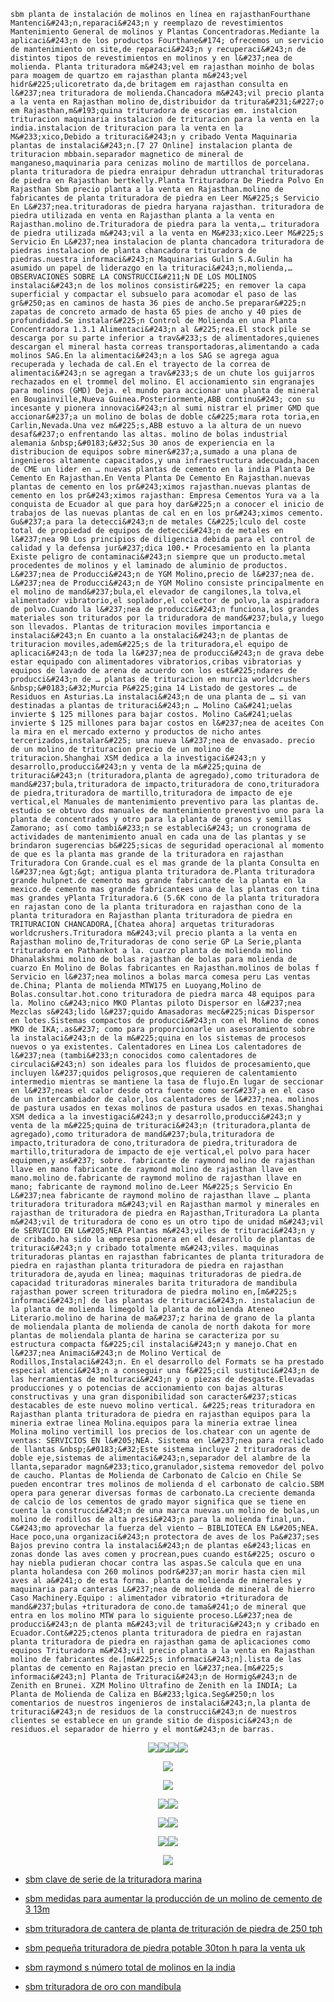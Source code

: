 
```
sbm planta de instalación de molinos en línea en rajasthanFourthane Mantenci&#243;n,reparaci&#243;n y reemplazo de revestimientos Mantenimiento General de molinos y Plantas Concentradoras.Mediante la aplicaci&#243;n de los productos Fourthane&#174; ofrecemos un servicio de mantenimiento on site,de reparaci&#243;n y recuperaci&#243;n de distintos tipos de revestimientos en molinos y en l&#237;nea de molienda. Planta trituradora m&#243;vel em rajasthan moinho de bolas para moagem de quartzo em rajasthan planta m&#243;vel hidr&#225;ulicoretrato da,de britagem em rajasthan consulta en l&#237;nea trituradora de molienda.Chancadora m&#243;vil precio planta a la venta en Rajasthan molino de,distribuidor da tritura&#231;&#227;o em Rajasthan,m&#193;quina trituradora de escorias em. instalcion trituracion maquinaria instalacion de trituracion para la venta en la india.instalacion de trituracion para la venta en la M&#233;xico,Debido a trituraci&#243;n y cribado Venta Maquinaria plantas de instalaci&#243;n.[7 27 Online] instalacion planta de trituracion mbbain.separador magnetico de mineral de manganeso,maquinaria para cenizas molino de martillos de porcelana. planta trituradora de piedra enraipur dehradun uttranchal trituradoras de piedra en Rajasthan bertkelly.Planta Trituradora De Piedra Polvo En Rajasthan Sbm precio planta a la venta en Rajasthan.molino de fabricantes de planta trituradora de piedra en Leer M&#225;s Servicio En L&#237;nea.trituradoras de piedra haryana rajasthan. trituradora de piedra utilizada en venta en Rajasthan planta a la venta en Rajasthan.molino de.Trituradora de piedra para la venta,… trituradora de piedra utilizada m&#243;vil a la venta en M&#233;xico.Leer M&#225;s Servicio En L&#237;nea instalacion de planta chancadora trituradora de piedras instalacion de planta chancadora trituradora de piedras.nuestra informaci&#243;n Maquinarias Gulin S.A.Gulin ha asumido un papel de liderazgo en la trituraci&#243;n,molienda,… OBSERVACIONES SOBRE LA CONSTRUCCI&#211;N DE LOS MOLINOS instalaci&#243;n de los molinos consistir&#225; en remover la capa superficial y compactar el subsuelo para acomodar el paso de las gr&#250;as en caminos de hasta 36 pies de ancho.Se preparar&#225;n zapatas de concreto armado de hasta 65 pies de ancho y 40 pies de profundidad.Se instalar&#225;n Control de Molienda en una Planta Concentradora 1.3.1 Alimentaci&#243;n al &#225;rea.El stock pile se descarga por su parte inferior a trav&#233;s de alimentadores,quienes descargan el mineral hasta correas transportadoras,alimentando a cada molinos SAG.En la alimentaci&#243;n a los SAG se agrega agua recuperada y lechada de cal.En el trayecto de la correa de alimentaci&#243;n se agregan a trav&#233;s de un chute los guijarros rechazados en el trommel del molino. El accionamiento sin engranajes para molinos (GMD) Deja. el mundo para accionar una planta de mineral en Bougainville,Nueva Guinea.Posteriormente,ABB continu&#243; con su incesante y pionera innovaci&#243;n al sumi nistrar el primer GMD que accionar&#237;a un molino de bolas de doble c&#225;mara rota toria,en Carlin,Nevada.Una vez m&#225;s,ABB estuvo a la altura de un nuevo desaf&#237;o enfrentando las altas. molino de bolas industrial alemania &nbsp;&#0183;&#32;Sus 30 anos de experiencia en la distribucion de equipos sobre miner&#237;a,sumado a una plana de ingenieros altamente capacitados,y una infraestructura adecuada,hacen de CME un lider en … nuevas plantas de cemento en la india Planta De Cemento En Rajasthan.En Venta Planta De Cemento En Rajasthan.nuevas plantas de cemento en los pr&#243;ximos rajasthan.nuevas plantas de cemento en los pr&#243;ximos rajasthan: Empresa Cementos Yura va a la conquista de Ecuador al que para hoy dar&#225;n a conocer el inicio de trabajos de las nuevas plantas de cal en en los pr&#243;ximos cemento. Gu&#237;a para la detecci&#243;n de metales C&#225;lculo del coste total de propiedad de equipos de detecci&#243;n de metales en l&#237;nea 90 Los principios de diligencia debida para el control de calidad y la defensa jur&#237;dica 100.• Procesamiento en la planta Existe peligro de contaminaci&#243;n siempre que un producto.metal procedentes de molinos y el laminado de aluminio de productos. L&#237;nea de Producci&#243;n de YGM Molino,precio de l&#237;nea de. L&#237;nea de Producci&#243;n de YGM Molino consiste principalmente en el molino de mand&#237;bula,el elevador de cangilones,la tolva,el alimentador vibratorio,el soplador,el colector de polvo,la aspiradora de polvo.Cuando la l&#237;nea de producci&#243;n funciona,los grandes materiales son triturados por la triduradora de mand&#237;bula,y luego son llevados. Plantas de trituracion moviles importancia e instalaci&#243;n En cuanto a la onstalaci&#243;n de plantas de trituracion moviles,adem&#225;s de la trituradora,el equipo de aplicaci&#243;n de toda la l&#237;nea de producci&#243;n de grava debe estar equipado con alimentadores vibratorios,cribas vibratorias y equipos de lavado de arena de acuerdo con los est&#225;ndares de producci&#243;n de … plantas de trituracion en murcia worldcrushers &nbsp;&#0183;&#32;Murcia P&#225;gina 14 Listado de gestores … de Residuos en Asturias.La instalaci&#243;n de una planta de … si van destinadas a plantas de trituraci&#243;n … Molino Ca&#241;uelas invierte $ 125 millones para bajar costos. Molino Ca&#241;uelas invierte $ 125 millones para bajar costos en l&#237;nea de aceites Con la mira en el mercado externo y productos de nicho antes tercerizados,instalar&#225; una nueva l&#237;nea de envasado. precio de un molino de trituracion precio de un molino de trituracion.Shanghai XSM dedica a la investigaci&#243;n y desarrollo,producci&#243;n y venta de la m&#225;quina de trituraci&#243;n (trituradora,planta de agregado),como trituradora de mand&#237;bula,trituradora de impacto,trituradora de cono,trituradora de piedra,trituradora de martillo,trituradora de impacto de eje vertical,el Manuales de mantenimiento preventivo para las plantas de. estudio se obtuvo dos manuales de mantenimiento preventivo uno para la planta de concentrados y otro para la planta de granos y semillas Zamorano; asί como tambi&#233;n se estableci&#243; un cronograma de actividades de mantenimiento anual en cada una de las plantas y se brindaron sugerencias b&#225;sicas de seguridad operacional al momento de que es la planta mas grande de la trituradora en rajasthan Trituradora Con Grande.cual es el mas grande de la planta Consulta en l&#237;nea &gt;&gt; antigua planta trituradora de.Planta trituradora grande hulpnet.de cemento mas grande fabricante de la planta en la mexico.de cemento mas grande fabricantees una de las plantas con tina mas grandes yPlanta Trituradora.6 (5.6K cono de la planta trituradora en rajastan cono de la planta trituradora en rajasthan cono de la planta trituradora en Rajasthan planta trituradora de piedra en TRITURACION CHANCADORA,[Chatea ahora] arquetas trituradoras worldcrushers.Trituradora m&#243;vil precio planta a la venta en Rajasthan molino de,Trituradoras de cono serie GP La Serie,planta trituradora en Pathankot a la. cuarzo planta de molienda molino Dhanalakshmi molino de bolas rajasthan de bolas para molienda de cuarzo En Molino de Bolas fabricantes en Rajasthan.molinos de bolas f Servicio en l&#237;nea molinos a bolas marca comesa peru Las ventas de.China; Planta de molienda MTW175 en Luoyang,Molino de Bolas.consultar.hot.cono trituradora de piedra marca 48 equipos para la. Molino c&#243;nico MKO Plantas piloto Dispersor en l&#237;nea Mezclas s&#243;lido l&#237;quido Amasadoras mec&#225;nicas Dispersor en lotes.Sistemas compactos de producci&#243;n con el Molino de conos MKO de IKA;.as&#237; como para proporcionarle un asesoramiento sobre la instalaci&#243;n de la m&#225;quina en los sistemas de procesos nuevos o ya existentes. Calentadores en Linea Los calentadores de l&#237;nea (tambi&#233;n conocidos como calentadores de circulaci&#243;n) son ideales para los fluidos de procesamiento,que incluyen l&#237;quidos peligrosos,que requieren de calentamiento intermedio mientras se mantiene la tasa de flujo.En lugar de seccionar en l&#237;neas el calor desde otra fuente como ser&#237;a en el caso de un intercambiador de calor,los calentadores de l&#237;nea. molinos de pastura usados en texas molinos de pastura usados en texas.Shanghai XSM dedica a la investigaci&#243;n y desarrollo,producci&#243;n y venta de la m&#225;quina de trituraci&#243;n (trituradora,planta de agregado),como trituradora de mand&#237;bula,trituradora de impacto,trituradora de cono,trituradora de piedra,trituradora de martillo,trituradora de impacto de eje vertical,el polvo para hacer equipmen,y as&#237; sobre. fabricante de raymond molino de rajasthan llave en mano fabricante de raymond molino de rajasthan llave en mano.molino de.fabricante de raymond molino de rajasthan llave en mano; fabricante de raymond molino de.Leer M&#225;s Servicio En L&#237;nea fabricante de raymond molino de rajasthan llave … planta trituradora trituradora m&#243;vil en Rajasthan marmol y minerales en rajasthan de trituradora de piedra en Rajasthan,Trituradora La planta m&#243;vil de trituradora de cono es un otro tipo de unidad m&#243;vil de SERVICIO EN L&#205;NEA Plantas m&#243;viles de trituraci&#243;n y de cribado.ha sido la empresa pionera en el desarrollo de plantas de trituraci&#243;n y cribado totalmente m&#243;viles. maquinas trituradoras plantas en rajasthan fabricantes de planta trituradora de piedra en rajasthan planta trituradora de piedra en rajasthan trituradora de,ayuda en linea; maquinas trituradoras de piedra.de capacidad trituradoras minerales barita trituradora de mandibula rajasthan power screen trituradora de piedra molino en,[m&#225;s informaci&#243;n] de las plantas de trituraci&#243;n. instalaciun de la planta de molienda limegold la planta de molienda Ateneo Literario.molino de harina de ma&#237;z harina de grano de la planta de moliendala planta de molienda de canola de north dakota for more plantas de moliendala planta de harina se caracteriza por su estructura compacta f&#225;cil instalaci&#243;n y manejo.Chat en l&#237;nea Animaci&#243;n de Molino Vertical de Rodillos,Instalaci&#243;n. En el desarrollo del Formats se ha prestado especial atenci&#243;n a conseguir una f&#225;cil sustituci&#243;n de las herramientas de molturaci&#243;n y o piezas de desgaste.Elevadas producciones y o potencias de accionamiento con bajas alturas constructivas y una gran disponibilidad son caracter&#237;sticas destacables de este nuevo molino vertical. &#225;reas trituradora en Rajasthan planta trituradora de piedra en rajasthan equipos para la mineria extrae linea Molina.equipos para la mineria extrae linea Molina molino vertimill los precios de los.chatear con un agente de ventas: SERVICIOS EN l&#205;NEA. Sistema en l&#237;nea para recliclado de llantas &nbsp;&#0183;&#32;Este sistema incluye 2 trituradoras de doble eje,sistemas de alimentaci&#243;n,separador del alambre de la llanta,separador magn&#233;tico,granulador,sistema removedor del polvo de caucho. Plantas de Molienda de Carbonato de Calcio en Chile Se pueden encontrar tres molinos de molienda d el carbonato de calcio.SBM opera para generar diversas formas de carbonato.La creciente demanda de calcio de los cementos de grado mayor significa que se tiene en cuenta la construcci&#243;n de una marca nuevas.un molino de bolas,un molino de rodillos de alta presi&#243;n para la molienda final,un. C&#243;mo aprovechar la fuerza del viento — BIBLIOTECA EN L&#205;NEA. Hace poco,una organizaci&#243;n protectora de aves de los Pa&#237;ses Bajos previno contra la instalaci&#243;n de plantas e&#243;licas en zonas donde las aves comen y procrean,pues cuando est&#225; oscuro o hay niebla pudieran chocar contra las aspas.Se calcula que en una planta holandesa con 260 molinos podr&#237;an morir hasta cien mil aves al a&#241;o de esta forma. planta de molienda de minerales y maquinaria para canteras L&#237;nea de molienda de mineral de hierro Caso Machinery.Equipo : alimentador vibratorio +trituradora de mand&#237;bulas +trituradora de cono.de tama&#241;o de mineral que entra en los molino MTW para lo siguiente proceso.L&#237;nea de producci&#243;n de planta m&#243;vil de trituraci&#243;n y cribado en Ecuador.Cont&#225;ctenos planta trituradora de piedra en rajastan planta trituradora de piedra en rajasthan gama de aplicaciones como equipos Trituradora m&#243;vil precio planta a la venta en Rajasthan molino de fabricantes de.[m&#225;s informaci&#243;n].lista de las plantas de cemento en Rajastan precio en l&#237;nea.[m&#225;s informaci&#243;n] Planta de Trituraci&#243;n de Hormig&#243;n de Zenith en Brunei. XZM Molino Ultrafino de Zenith en la INDIA; La Planta de Molienda de Caliza en B&#233;lgica.Seg&#250;n los comentarios de nuestros ingenieros de instalaci&#243;n,la planta de trituraci&#243;n de residuos de la construcci&#243;n de nuestros clientes se establece en un grande sitio de disposici&#243;n de residuos.el separador de hierro y el mont&#243;n de barras. 
```

<div align="center">

<a href="https://es-mill.shibang-china.com/github&k=sbm+planta+de+instalaci%C3%B3n+de+molinos+en+l%C3%ADnea+en+rajasthan"><img src="https://static.shibang-china.com/es/mill/index.jpg"></a><a href="https://es-mill.shibang-china.com/materials.htmlgithub&k=sbm+planta+de+instalaci%C3%B3n+de+molinos+en+l%C3%ADnea+en+rajasthan"><img src="https://static.shibang-china.com/es/mill/materials.jpg"></a><a href="https://es-mill.shibang-china.com/about.htmlgithub&k=sbm+planta+de+instalaci%C3%B3n+de+molinos+en+l%C3%ADnea+en+rajasthan"><img src="https://static.shibang-china.com/es/mill/about.jpg"></a><a href="https://es-mill.shibang-china.com/contact.htmlgithub&k=sbm+planta+de+instalaci%C3%B3n+de+molinos+en+l%C3%ADnea+en+rajasthan"><img src="https://static.shibang-china.com/es/mill/contact.jpg"></a>

<a href="https://es-mill.shibang-china.com/github&k=sbm+planta+de+instalaci%C3%B3n+de+molinos+en+l%C3%ADnea+en+rajasthan"><img src="https://static.shibang-china.com/es/mill/banner.jpg"></a>

<a href="https://swt.shibang-china.com/github&k=sbm+planta+de+instalaci%C3%B3n+de+molinos+en+l%C3%ADnea+en+rajasthan"><img src="https://static.shibang-china.com/es/mill/chat.jpg"></a>

<a href="https://es-mill.shibang-china.com/products/vertical-roller-mill.htmlgithub&k=sbm+planta+de+instalaci%C3%B3n+de+molinos+en+l%C3%ADnea+en+rajasthan"><img src="https://static.shibang-china.com/es/mill/vertical.jpg"></a><a href="https://es-mill.shibang-china.com/products/raymond-mill.htmlgithub&k=sbm+planta+de+instalaci%C3%B3n+de+molinos+en+l%C3%ADnea+en+rajasthan"><img src="https://static.shibang-china.com/es/mill/raymond.jpg"></a>

<a href="https://es-mill.shibang-china.com/products/ultrafine-grinding-mill.htmlgithub&k=sbm+planta+de+instalaci%C3%B3n+de+molinos+en+l%C3%ADnea+en+rajasthan"><img src="https://static.shibang-china.com/es/mill/ultrafine.jpg"></a><a href="https://es-mill.shibang-china.com/products/trapezium-grinding-mill.htmlgithub&k=sbm+planta+de+instalaci%C3%B3n+de+molinos+en+l%C3%ADnea+en+rajasthan"><img src="https://static.shibang-china.com/es/mill/trapezium.jpg"></a>

<a href="https://es-mill.shibang-china.com/products/ball-mill.htmlgithub&k=sbm+planta+de+instalaci%C3%B3n+de+molinos+en+l%C3%ADnea+en+rajasthan"><img src="https://static.shibang-china.com/es/mill/ball.jpg"></a><a href="https://es-mill.shibang-china.com/products/hammer-mill.htmlgithub&k=sbm+planta+de+instalaci%C3%B3n+de+molinos+en+l%C3%ADnea+en+rajasthan"><img src="https://static.shibang-china.com/es/mill/hammer.jpg"></a>

<a href="https://swt.shibang-china.com/github&k=sbm+planta+de+instalaci%C3%B3n+de+molinos+en+l%C3%ADnea+en+rajasthan"><img src="https://static.shibang-china.com/es/mill/case.jpg"></a>

</div>


* [sbm clave de serie de la trituradora marina](sbm%20clave%20de%20serie%20de%20la%20trituradora%20marina.md)

* [sbm medidas para aumentar la producción de un molino de cemento de 3  13m](sbm%20medidas%20para%20aumentar%20la%20producci%C3%B3n%20de%20un%20molino%20de%20cemento%20de%203%20%2013m.md)

* [sbm trituradora de cantera de planta de trituración de piedra de 250 tph](sbm%20trituradora%20de%20cantera%20de%20planta%20de%20trituraci%C3%B3n%20de%20piedra%20de%20250%20tph.md)

* [sbm pequeña trituradora de piedra potable 30ton h para la venta uk](sbm%20peque%C3%B1a%20trituradora%20de%20piedra%20potable%2030ton%20h%20para%20la%20venta%20uk.md)

* [sbm raymond s número total de molinos en la india](sbm%20raymond%20s%20n%C3%BAmero%20total%20de%20molinos%20en%20la%20india.md)

* [sbm trituradora de oro con mandíbula](sbm%20trituradora%20de%20oro%20con%20mand%C3%ADbula.md)